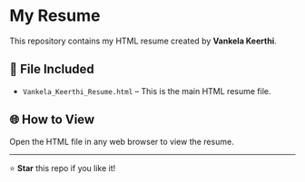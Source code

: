 # My Resume

This repository contains my HTML resume created by **Vankela Keerthi**.

## 📄 File Included
- `Vankela_Keerthi_Resume.html` – This is the main HTML resume file.

## 🌐 How to View
Open the HTML file in any web browser to view the resume.

---

⭐ **Star** this repo if you like it!
